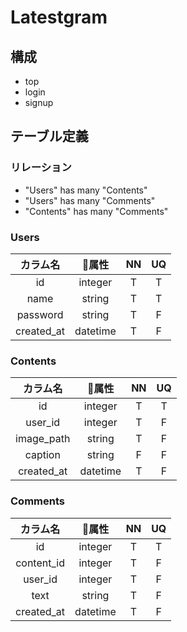 # Latestgram

## 構成
* top
* login
* signup

## テーブル定義
### リレーション
* "Users" has many "Contents" 
* "Users" has many "Comments"
* "Contents" has many "Comments"

### Users
|カラム名|属性|NN|UQ|
|:--:|:--:|:--:|:--:|
|id|integer|T|T|
|name|string|T|T|
|password|string|T|F|
|created_at|datetime|T|F|

### Contents
|カラム名|属性|NN|UQ|
|:--:|:--:|:--:|:--:|
|id|integer|T|T|
|user_id|integer|T|F|
|image_path|string|T|F|
|caption|string|F|F|
|created_at|datetime|T|F|

### Comments
|カラム名|属性|NN|UQ|
|:--:|:--:|:--:|:--:|
|id|integer|T|T|
|content_id|integer|T|F|
|user_id|integer|T|F|
|text|string|T|F|
|created_at|datetime|T|F|
